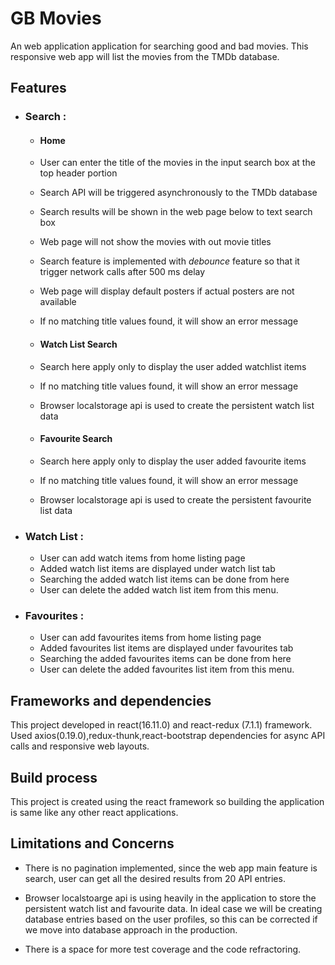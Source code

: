 # GB Movies
An web application application for searching good and bad movies. This responsive web app will list the movies from the TMDb database. 

## Features

* ### Search :

    * #### Home
    * User can enter the title of the movies in the input search box at the top header portion
    * Search API will be triggered asynchronously to the TMDb database
    * Search results will be shown in the web page below to text search box
    * Web page will not show the movies with out movie titles
    * Search feature is implemented with _debounce_ feature so that it trigger network calls after 500 ms delay
    * Web page will display default posters if actual posters are not available
    * If no matching title values found, it will show an error message

    * #### Watch List Search
    * Search here apply only to display the user added watchlist items
    * If no matching title values found, it will show an error message
    * Browser localstorage api is used to create the persistent watch list data

    * #### Favourite Search
    * Search here apply only to display the user added favourite items
    * If no matching title values found, it will show an error message
    * Browser localstorage api is used to create the persistent favourite list data

* ### Watch List :
    * User can add watch items from home listing page
    * Added watch list items are displayed under watch list tab 
    * Searching the added watch list items can be done from here
    * User can delete the added watch list item from this menu. 

* ### Favourites :
    * User can add favourites items from home listing page
    * Added favourites list items are displayed under favourites tab 
    * Searching the added favourites items can be done from here
    * User can delete the added favourites list item from this menu. 

## Frameworks and dependencies

This project developed in react(16.11.0) and react-redux (7.1.1) framework. Used axios(0.19.0),redux-thunk,react-bootstrap dependencies for async API calls and responsive web layouts.

## Build process

This project is created using the react framework so building the application is same like any other react applications.

## Limitations and Concerns

* There is no pagination implemented, since the web app main feature is search, user can get all the desired results from 20 API entries. 

* Browser localstoarge api is using heavily in the application to store the persistent watch list and favourite data. In ideal case we will be creating database entries based on the user profiles, so this can be corrected if we move into database approach in the production. 

* There is a space for more test coverage and the code refractoring. 





